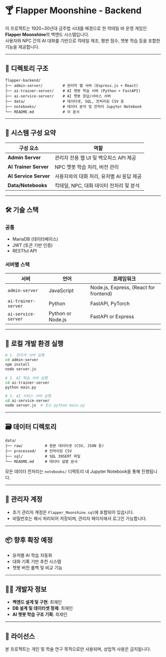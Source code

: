 # 🍸 Flapper Moonshine - Backend

이 프로젝트는 1920~30년대 금주법 시대를 배경으로 한 칵테일 바 운영 게임인 **Flapper Moonshine**의 백엔드 시스템입니다.  
사용자와 NPC 간의 AI 대화를 기반으로 칵테일 제조, 평판 점수, 챗봇 학습 등을 포함한 기능을 제공합니다.

---

## 📁 디렉토리 구조

```
flapper-backend/
├── admin-server/         # 관리자 웹 서버 (Express.js + React)
├── ai-trainer-server/    # AI 챗봇 학습 서버 (Python + FastAPI)
├── ai-service-server/    # AI 챗봇 응답/서비스 서버
├── data/                 # 데이터셋, SQL, 전처리된 CSV 등
├── notebooks/            # 데이터 분석 및 전처리 Jupyter Notebook
└── README.md             # 이 문서
```

---

## 🧠 시스템 구성 요약

| 구성 요소 | 역할 |
|-----------|------|
| **Admin Server** | 관리자 전용 웹 UI 및 백오피스 API 제공 |
| **AI Trainer Server** | NPC 챗봇 학습 처리, 버전 관리 |
| **AI Service Server** | 사용자와의 대화 처리, 유저별 AI 응답 제공 |
| **Data/Notebooks** | 칵테일, NPC, 대화 데이터 전처리 및 분석 |

---

## 🛠 기술 스택

### 공통
- MariaDB (데이터베이스)
- JWT (토큰 기반 인증)
- RESTful API

### 서버별 스택
| 서버 | 언어 | 프레임워크 |
|------|------|------------|
| `admin-server` | JavaScript | Node.js, Express, (React for frontend) |
| `ai-trainer-server` | Python | FastAPI, PyTorch |
| `ai-service-server` | Python or Node.js | FastAPI or Express |

---

## 🧪 로컬 개발 환경 실행

```bash
# 1. 관리자 서버 실행
cd admin-server
npm install
node server.js

# 2. AI 학습 서버 실행
cd ai-trainer-server
python main.py

# 3. AI 서비스 서버 실행
cd ai-service-server
node server.js  # 또는 python main.py
```

---

## 🗃 데이터 디렉토리

```
data/
├── raw/          # 원본 데이터셋 (CSV, JSON 등)
├── processed/    # 전처리된 CSV
├── sql/          # SQL INSERT 파일
└── README.md     # 데이터 설명 문서
```

모든 데이터 전처리는 `notebooks/` 디렉토리 내 Jupyter Notebook을 통해 진행됩니다.

---

## 👤 관리자 계정

- 초기 관리자 계정은 `Flapper_Moonshine.sql`에 포함되어 있습니다.
- 비밀번호는 해시 처리되어 저장되며, 관리자 페이지에서 로그인 가능합니다.

---

## 📦 향후 확장 예정

- 유저별 AI 학습 자동화
- 대화 기록 기반 추천 시스템
- 챗봇 버전 롤백 및 비교 기능

---

## 🙋‍♂️ 개발자 정보

- **백엔드 설계 및 구현**: 최재인
- **DB 설계 및 데이터셋 정제**: 최재인
- **AI 챗봇 학습 구조 기획**: 최재인

---

## 📄 라이선스

본 프로젝트는 개인 및 학술 연구 목적으로만 사용되며, 상업적 사용은 금지됩니다.